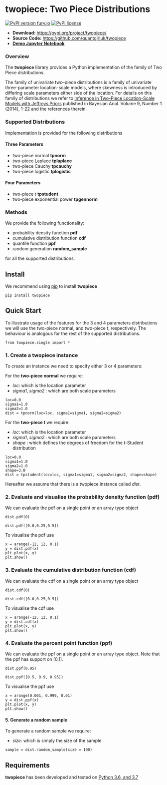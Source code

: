 # twopiece: Two Piece Distributions

[![PyPI version fury.io](https://badge.fury.io/py/twopiece.svg)](https://pypi.python.org/pypi/twopiece/)
[![PyPI license](https://img.shields.io/pypi/l/twopiece.svg)](https://pypi.python.org/pypi/twopiece/)

- **Download:** https://pypi.org/project/twopiece/
- **Source Code:** https://github.com/quantgirluk/twopiece
- **[Demo Jupyter Notebook](https://github.com/quantgirluk/twopiece/blob/master/twopiece_demo.ipynb)**

### Overview

The **twopiece** library provides a Python implementation of the family of Two Piece distributions. 

The family of univariate two–piece distributions is a family of univariate three-parameter location-scale models, where skewness is introduced 
by differing scale parameters either side of the location. For details on this family of distributions we refer to 
[Inference in Two-Piece Location-Scale Models with Jeffreys Priors](https://projecteuclid.org/euclid.ba/1393251764)
published in Bayesian Anal.
Volume 9, Number 1 (2014), 1-22 and the references therein.

### Supported Distributions
Implementation is provided for the following distributions

#### Three Parameters

- two-piece normal **tpnorm**
- two-piece Laplace **tplaplace**
- two-piece Cauchy **tpcauchy**
- two-piece logistic **tplogistic**

#### Four Parameters

- two-piece t **tpstudent**
- two-piece exponential power **tpgennorm**


### Methods
We provide the following functionality:

- probability density function **pdf**
- cumulative distribution function **cdf**
- quantile function **ppf**
- random generation **random_sample**

for all the supported distributions.

## Install

We recommend using [pip](https://pip.pypa.io/en/stable/) to install **twopiece**
```
pip install twopiece
```

## Quick Start

To illustrate usage of the features for the 3 and 4 parameters distributions we will use 
the two-piece normal, and two-piece t, respectively. The behaviour is analogous for the rest of the supported distributions.

```
from twopiece.single import *
```


### 1. Create a twopiece instance
To create an instance we need to specify either 3 or 4 parameters:

For the **two-piece normal** we require:

- *loc*: which is the location parameter
- *sigma1*, *sigma2* : which are both scale parameters
 
```
loc=0.0
sigma1=1.0
sigma2=1.0
dist = tpnorm(loc=loc, sigma1=sigma1, sigma2=sigma2)
```

For the **two-piece t** we require:

- *loc*: which is the location parameter
- *sigma1*, *sigma2* : which are both scale parameters
- *shape* : which defines the degrees of freedom for the t-Student distribution
 
```
loc=0.0
sigma1=1.0
sigma2=1.0
shape=3.0
dist = tpstudent(loc=loc, sigma1=sigma1, sigma2=sigma2, shape=shape)
```

Hereafter we assume that there is a twopiece instance called *dist*.

### 2. Evaluate and visualise the probability density function (pdf)
We can evaluate the pdf on a single point or an array type object

```
dist.pdf(0)
```

```
dist.pdf([0.0,0.25,0.5])
```

To visualise the pdf use
```
x = arange(-12, 12, 0.1)
y = dist.pdf(x)
plt.plot(x, y)
plt.show()
```

### 3. Evaluate the cumulative distribution function (cdf)
We can evaluate the cdf on a single point or an array type object
```
dist.cdf(0)
```

```
dist.cdf([0.0,0.25,0.5])
```

To visualise the cdf use

```
x = arange(-12, 12, 0.1)
y = dist.cdf(x)
plt.plot(x, y)
plt.show()
```

### 4. Evaluate the percent point function (ppf)
We can evaluate the ppf on a single point or an array type object. Note that the ppf has support on [0,1].
```
dist.ppf(0.95)
```

```
dist.ppf([0.5, 0.9, 0.95])
```

To visualise the ppf use
```
x = arange(0.001, 0.999, 0.01)
y = dist.ppf(x)
plt.plot(x, y)
plt.show()
```

#### 5. Generate a random sample

To generate a random sample we require: 
- *size*: which is simply the size of the sample

```
sample = dist.random_sample(size = 100)
```

## Requirements

**twopiece** has been developed and tested on [Python 3.6, and 3.7](https://www.python.org/downloads/)




